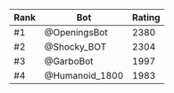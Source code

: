Rank|Bot|Rating
---|---|---
#1|@OpeningsBot|2380
#2|@Shocky_BOT|2304
#3|@GarboBot|1997
#4|@Humanoid_1800|1983
